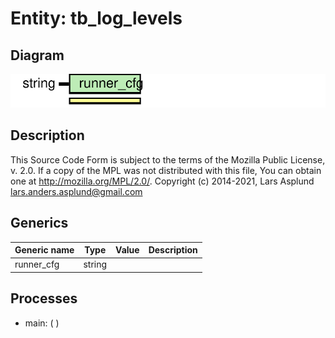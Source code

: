 # Entity: tb_log_levels

## Diagram

![Diagram](tb_log_levels.svg "Diagram")
## Description

This Source Code Form is subject to the terms of the Mozilla Public
License, v. 2.0. If a copy of the MPL was not distributed with this file,
You can obtain one at http://mozilla.org/MPL/2.0/.
Copyright (c) 2014-2021, Lars Asplund lars.anders.asplund@gmail.com
## Generics

| Generic name | Type   | Value | Description |
| ------------ | ------ | ----- | ----------- |
| runner_cfg   | string |       |             |
## Processes
- main: (  )
